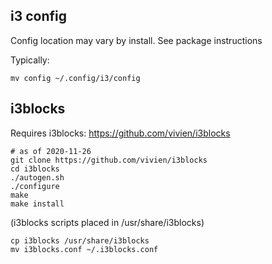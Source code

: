 ## i3 config
Config location may vary by install. See package instructions

Typically:

```console
mv config ~/.config/i3/config
```

## i3blocks
Requires i3blocks: https://github.com/vivien/i3blocks

```
# as of 2020-11-26
git clone https://github.com/vivien/i3blocks
cd i3blocks
./autogen.sh
./configure
make
make install
```

(i3blocks scripts placed in /usr/share/i3blocks)


```console
cp i3blocks /usr/share/i3blocks
mv i3blocks.conf ~/.i3blocks.conf
```

